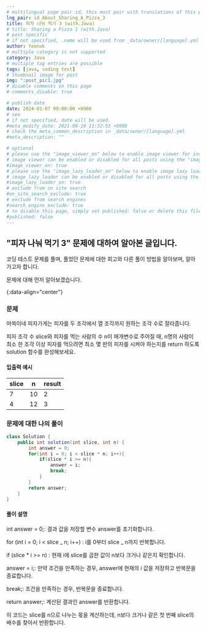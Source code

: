 ```yaml
---
# multilingual page pair id, this must pair with translations of this page. (This name must be unique)
lng_pair: id_About_Sharing_A_Pizza_3
title: 피자 나눠 먹기 3 (with.Java)
# title: Sharing a Pizza 1 (with.Java)
# post specific
# if not specified, .name will be used from _data/owner/[language].yml
author: Yeonuk
# multiple category is not supported
category: Java
# multiple tag entries are possible
tags: [java, coding test]
# thumbnail image for post
img: ":post_pic1.jpg"
# disable comments on this page
# comments_disable: true

# publish date
date: 2024-01-07 09:00:00 +0900
# seo
# if not specified, date will be used.
#meta_modify_date: 2021-08-10 11:32:53 +0900
# check the meta_common_description in _data/owner/[language].yml
#meta_description: ""

# optional
# please use the "image_viewer_on" below to enable image viewer for individual pages or posts (_posts/ or [language]/_posts folders).
# image viewer can be enabled or disabled for all posts using the "image_viewer_posts: true" setting in _data/conf/main.yml.
#image_viewer_on: true
# please use the "image_lazy_loader_on" below to enable image lazy loader for individual pages or posts (_posts/ or [language]/_posts folders).
# image lazy loader can be enabled or disabled for all posts using the "image_lazy_loader_posts: true" setting in _data/conf/main.yml.
#image_lazy_loader_on: true
# exclude from on site search
#on_site_search_exclude: true
# exclude from search engines
#search_engine_exclude: true
# to disable this page, simply set published: false or delete this file
#published: false
---
```


<!-- outline-start -->

## "피자 나눠 먹기 3" 문제에 대하여 알아본 글입니다.

코딩 테스트 문제를 풀며, 풀었던 문제에 대한 회고와 다른 풀이 방법을 알아보며, 알아가고자 합니다.

문제에 대해 먼저 알아보겠습니다.

{:data-align="center"}

<!-- outline-end -->

### 문제

머쓱이네 피자가게는 피자를 두 조각에서 열 조각까지 원하는 조각 수로 잘라줍니다.

피자 조각 수 slice와 피자를 먹는 사람의 수 n이 매개변수로 주어질 때, n명의 사람이 최소 한 조각 이상 피자를 먹으려면 최소 몇 판의 피자를 시켜야 하는지를 return 하도록 solution 함수를 완성해보세요.

#### 입출력 예시

| slice | n   | result |
| ----- | --- | ------ |
| 7     | 10  | 2      |
| 4     | 12  | 3      |

### 문제에 대한 나의 풀이

```java
class Solution {
    public int solution(int slice, int n) {
        int answer = 0;
        for(int i = 0; i < slice * n; i++){
            if(slice * i >= n){
                answer = i;
                break;
            }
        }
        return answer;
    }
}
```

#### 풀이 설명

int answer = 0;: 결과 값을 저장할 변수 answer를 초기화합니다.

for (int i = 0; i < slice _ n; i++) : i를 0부터 slice _ n까지 반복합니다.

if (slice \* i >= n) : 현재 i에 slice를 곱한 값이 n보다 크거나 같은지 확인합니다.

answer = i;: 만약 조건을 만족하는 경우, answer에 현재의 i 값을 저장하고 반복문을 종료합니다.

break;: 조건을 만족하는 경우, 반복문을 종료합니다.

return answer;: 계산된 결과인 answer를 반환합니다.

이 코드는 slice를 n으로 나누는 몫을 계산하는데, n보다 크거나 같은 첫 번째 slice의 배수를 찾아서 반환합니다.
